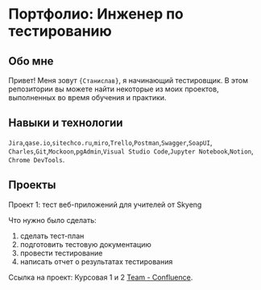 # Портфолио: Инженер по тестированию

## Обо мне

Привет! Меня зовут ``{Станислав}``, я начинающий тестировщик.
В этом репозитории вы можете найти некоторые из моих проектов, выполненных во время обучения и
практики.

## Навыки и технологии

``Jira``,``qase.io``,``sitechco.ru``,``miro``,``Trello``,``Postman``,``Swagger``,``SoapUI``,
``Charles``,``Git``,``Mockoon``,``pgAdmin``,``Visual Studio Code``,``Jupyter Notebook``,``Notion``,
``Chrome DevTools``.

## Проекты

Проект 1: тест веб-приложений для учителей от Skyeng

Что нужно было сделать:

1. сделать тест-план
2. подготовить тестовую документацию
3. провести тестирование
4. написать отчет о результатах тестирования

Ссылка на проект: Курсовая 1 и 2 [Team - Confluence](https://qa-bug-report33.atlassian.net/wiki/spaces/TEAM/pages/33183/1+2).




<!---
Stas321Vas/Stas321Vas is a ✨ special ✨ repository because its `README.md` (this file) appears on your GitHub profile.
You can click the Preview link to take a look at your changes.
--->
